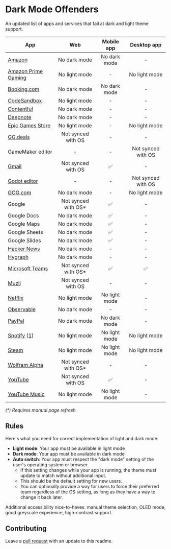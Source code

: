 # Dark Mode Offenders

An updated list of apps and services that fail at dark and light theme support.

|App|Web|Mobile app|Desktop app|
|-|:-:|:-:|:-:|
|[Amazon](https://amazon.com)|No dark mode|No dark mode|-|
|[Amazon Prime Gaming](https://gaming.amazon.com/)|No light mode|-|No light mode|
|[Booking.com](https://booking.com/)|No dark mode|No dark mode|-|
|[CodeSandbox](https://codesandbox.io/)|No light mode|-|-|
|[Contentful](https://ontentful.com/)|No dark mode|-|-|
|[Deepnote](https://deepnote.com/)|No dark mode|-|-|
|[Epic Games Store](https://store.epicgames.com/)|No light mode|-|No light mode|
|[GG.deals](https://deals.gg)|Not synced with OS|-|-|
|GameMaker editor|-|-|Not synced with OS|
|[Gmail](http://mail.google.com/)|Not synced with OS|✅|-|
|[Godot editor](https://godotengine.org/)|-|-|Not synced with OS|
|[GOG.com](https://gog.com)|No dark mode|-|No light mode|
|Google|Not synced with OS*|✅|-|
|Google Docs|No dark mode|✅|-|
|Google Maps|No dark mode|✅|-|
|Google Sheets|No dark mode|✅|-|
|Google Slides|No dark mode|✅|-|
|[Hacker News](http://news.ycombinator.com/)|No dark mode|-|-|
|[Hygraph](https://hygraph.com/)|No dark mode|-|-|
|[Microsoft Teams](https://teams.microsoft.com/)|Not synced with OS*|✅|✅|
|[Muzli](https://muz.li/)|Not synced with OS|-|-|
|[Netflix](https://www.netflix.com/)|No light mode|No light mode|-|
|[Observable](https://observablehq.com)|No dark mode|-|-|
|[PayPal](https://www.paypal.com/de/home)|No dark mode|No dark mode|-|
|[Spotify](https://spotify.com/) ([1](https://community.spotify.com/t5/Live-Ideas/All-Platforms-Light-Mode-option/idi-p/730341))|No light mode|No light mode|No light mode|
|[Steam](https://store.steampowered.com/)|No light mode|No light mode|No light mode|
|[Wolfram Alpha](https://www.wolframalpha.com/)|Not synced with OS*|-|-|
|[YouTube](https://www.youtube.com/)|Not synced with OS|✅|-|
|[YouTube Music](https://www.youtube.com/)|No light mode|No light mode|-|


_(*) Requires manual page refresh_

## Rules

Here's what you need for correct implementation of light and dark mode:

- **Light mode**: Your app must be available in light mode
- **Dark mode**: Your app must be available in dark mode
- **Auto switch**: Your app must respect the "dark mode" setting of the user's operating system or browser.
  - If this setting changes while your app is running, the theme must update to match without additional input.
  - This should be the default setting for new users.
  - You can optionally provide a way for users to force their preferred team regardless of the OS setting, as long as they have a way to change it back later.

Additional accessibility nice-to-haves: manual theme selection, OLED mode, good greyscale experience, high-contrast support.

## Contributing

Leave a [pull request](https://github.com/jerryjappinen/dark-mode-offenders/pulls) with an update to this readme.
